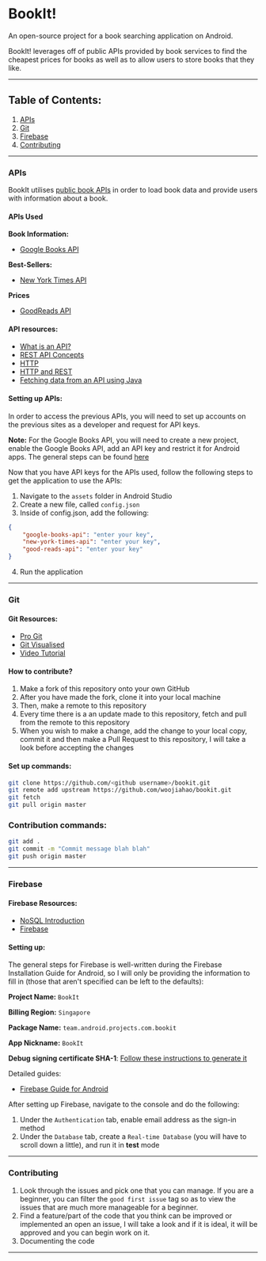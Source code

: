 # BookIt!
An open-source project for a book searching application on Android.

BookIt! leverages off of public APIs provided by book services to find the cheapest prices for books as well as to allow users to store books that they like.

***

## Table of Contents:
1. [APIs](https://github.com/woojiahao/bookit/blob/master/Project%20Guide.md#apis)
2. [Git](https://github.com/woojiahao/bookit/blob/master/Project%20Guide.md#git)
3. [Firebase](https://github.com/woojiahao/bookit/blob/master/Project%20Guide.md#firebase)
4. [Contributing](https://github.com/woojiahao/bookit/blob/master/Project%20Guide.md#contributing)

***

### APIs
BookIt utilises [public book APIs](https://www.programmableweb.com/news/53-books-apis-google-books-goodreads-and-sharedbook/2012/03/13) in order to load book data and provide users with information about a book.

#### APIs Used
**Book Information:**
* [Google Books API](https://developers.google.com/books/)

**Best-Sellers:**
* [New York Times API](https://developer.nytimes.com/)

**Prices**
* [GoodReads API](https://www.goodreads.com/api)

#### API resources:
* [What is an API?](https://www.youtube.com/watch?v=s7wmiS2mSXY)
* [REST API Concepts](https://www.youtube.com/watch?v=7YcW25PHnAA)
* [HTTP](https://code.tutsplus.com/tutorials/http-the-protocol-every-web-developer-must-know-part-1--net-31177)
* [HTTP and REST](https://www.youtube.com/watch?v=Q-BpqyOT3a8&t=6s)
* [Fetching data from an API using Java](https://www.mkyong.com/java/how-to-send-http-request-getpost-in-java/)

#### Setting up APIs:
In order to access the previous APIs, you will need to set up accounts on the previous sites as a developer and request for API keys.

**Note:** For the Google Books API, you will need to create a new project, enable the Google Books API, add an API key and restrict it for Android apps. The general steps can be found [here](https://developers.google.com/maps/documentation/android-sdk/signup)

Now that you have API keys for the APIs used, follow the following steps to get the application to use the APIs:

1. Navigate to the `assets` folder in Android Studio
2. Create a new file, called `config.json`
3. Inside of config.json, add the following:
```json
{
    "google-books-api": "enter your key",
    "new-york-times-api": "enter your key",
    "good-reads-api": "enter your key"
}
```
4. Run the application

***

### Git
#### Git Resources:
* [Pro Git](https://git-scm.com/book/en/v2)
* [Git Visualised](http://gitup.co/)
* [Video Tutorial](https://www.youtube.com/watch?v=Gg4bLk8cGNo&t=551s)

#### How to contribute?
1. Make a fork of this repository onto your own GitHub
2. After you have made the fork, clone it into your local machine
3. Then, make a remote to this repository
4. Every time there is a an update made to this repository, fetch and pull from the remote to this repository
5. When you wish to make a change, add the change to your local copy, commit it and then make a Pull Request to this repository, I will take a look before accepting the changes

#### Set up commands:
```bash
git clone https://github.com/<github username>/bookit.git
git remote add upstream https://github.com/woojiahao/bookit.git
git fetch
git pull origin master
```

### Contribution commands:
```bash
git add .
git commit -m "Commit message blah blah"
git push origin master
```

***

### Firebase
#### Firebase Resources:
* [NoSQL Introduction](https://www.mongodb.com/nosql-explained)
* [Firebase](https://firebase.google.com/)

#### Setting up:
The general steps for Firebase is well-written during the Firebase Installation Guide for Android, so I will only be providing the information to fill in (those that aren't specified can be left to the defaults):

**Project Name:** `BookIt`

**Billing Region:** `Singapore`

**Package Name:** `team.android.projects.com.bookit`

**App Nickname:** `BookIt`

**Debug signing certificate SHA-1**: [Follow these instructions to generate it](https://stackoverflow.com/questions/15727912/sha-1-fingerprint-of-keystore-certificate)

Detailed guides:
* [Firebase Guide for Android](https://firebase.google.com/docs/android/setup)

After setting up Firebase, navigate to the console and do the following:
1. Under the `Authentication` tab, enable email address as the sign-in method
2. Under the `Database` tab, create a `Real-time Database` (you will have to scroll down a little), and run it in **test** mode

***

### Contributing
1. Look through the issues and pick one that you can manage. If you are a beginner, you can filter the `good first issue` tag so as to view the issues that are much more manageable for a beginner.
2. Find a feature/part of the code that you think can be improved or implemented an open an issue, I will take a look and if it is ideal, it will be approved and you can begin work on it.
3. Documenting the code

***